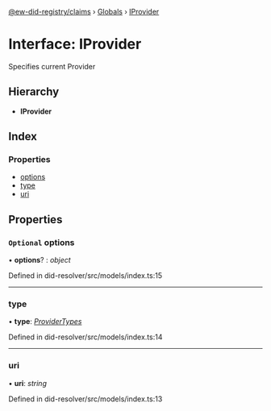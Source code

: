 [@ew-did-registry/claims](../README.md) › [Globals](../globals.md) › [IProvider](iprovider.md)

# Interface: IProvider

Specifies current Provider

## Hierarchy

* **IProvider**

## Index

### Properties

* [options](iprovider.md#optional-options)
* [type](iprovider.md#type)
* [uri](iprovider.md#uri)

## Properties

### `Optional` options

• **options**? : *object*

Defined in did-resolver/src/models/index.ts:15

___

###  type

• **type**: *[ProviderTypes](../enums/providertypes.md)*

Defined in did-resolver/src/models/index.ts:14

___

###  uri

• **uri**: *string*

Defined in did-resolver/src/models/index.ts:13
